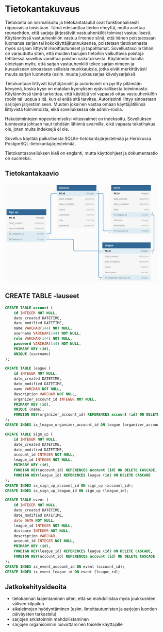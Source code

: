 # Tietokantakuvaus

Tietokanta on normalisoitu ja tietokantataulut ovat funktionaalisesti riippuvaisia toisistaan. Tämä edesauttaa tiedon eheyttä, mutta asettaa reunaehdon, että sarjoja järjestävät vastuuhenkilöt toimivat vastuullisesti. Käytännössä vastuuhenkilön vastuu ilmenee siinä, että hänen poistaessaan luomansa sarjan tai kokokäyttäjätunnuksensa, poistetaan tietokannasta myös sarjaan liittyvät ilmoittautumiset ja tapahtumat. Sovellustasolla tähän on varauduttu siten, että muiden taulujen tietoihin vaikuttavia poistoja tehtäessä sovellus varoittaa poiston vaikutuksesta. Käytännön tasolla oletetaan myös, että sarjan vastuuhenkilö tekee sarjan nimeen ja kuvaukseen ainoastaan sellaisia muokkauksia, jotka eivät merkittävästi muuta sarjan luonnetta (esim. muuta juoksusarjaa kävelysarjaksi). 

Tietokantaan liittyvät käyttäjäroolit ja autorisointi on pyritty pitämään kevyenä, koska kyse on matalan kynnyksen
epävirallisesta toiminnasta. Käytännössä tämä tarkoittaa, että käyttäjä voi vapaasti ottaa vastuuhenkilön roolin tai luopua
siitä, kun ei enää sitä tarvitse. Autorisointi liittyy ainoastaan sarjojen järjestämiseen. Muuten jokainen vastaa omaan 
käyttäjätiliinsä liittyvistä toiminnoista, eikä sovelluksessa ole admin-roolia.

Hakutoimintojen nopeuttamiseksi viiteavaimet on indeksoitu. Sovelluksen luonteesta johtuen haut tehdään lähinnä avaimilla, eikä vapaata tekstihakua ole, joten muita indeksejä ei ole. 

Sovellus käyttää paikallisesta SQLite-tietokantajärjestelmää ja Herokussa PostgreSQL-tietokantajärjestelmää.

Tietokantasovelluksen kieli on englanti, mutta käyttöohjeet ja dokumentaatio on suomeksi. 

## Tietokantakaavio

![Tietokantakaavio](https://github.com/jp-tulijoki/Kilometrikisa/blob/master/documentation/database_diagram.jpg)

## CREATE TABLE -lauseet

```sql
CREATE TABLE account (
	id INTEGER NOT NULL, 
	date_created DATETIME, 
	date_modified DATETIME, 
	name VARCHAR(144) NOT NULL, 
	username VARCHAR(144) NOT NULL, 
	role VARCHAR(144) NOT NULL, 
	password VARCHAR(144) NOT NULL, 
	PRIMARY KEY (id), 
	UNIQUE (username)
);
```
```sql
CREATE TABLE league (
	id INTEGER NOT NULL, 
	date_created DATETIME, 
	date_modified DATETIME, 
	name VARCHAR NOT NULL, 
	description VARCHAR NOT NULL, 
	organizer_account_id INTEGER NOT NULL, 
	PRIMARY KEY (id), 
	UNIQUE (name), 
	FOREIGN KEY(organizer_account_id) REFERENCES account (id) ON DELETE CASCADE
);
CREATE INDEX ix_league_organizer_account_id ON league (organizer_account_id);
```
```sql
CREATE TABLE sign_up (
	id INTEGER NOT NULL, 
	date_created DATETIME, 
	date_modified DATETIME, 
	account_id INTEGER NOT NULL, 
	league_id INTEGER NOT NULL, 
	PRIMARY KEY (id), 
	FOREIGN KEY(account_id) REFERENCES account (id) ON DELETE CASCADE, 
	FOREIGN KEY(league_id) REFERENCES league (id) ON DELETE CASCADE
);
CREATE INDEX ix_sign_up_account_id ON sign_up (account_id);
CREATE INDEX ix_sign_up_league_id ON sign_up (league_id);
```
```sql
CREATE TABLE event (
	id INTEGER NOT NULL, 
	date_created DATETIME, 
	date_modified DATETIME, 
	date DATE NOT NULL, 
	league_id INTEGER NOT NULL, 
	distance INTEGER NOT NULL, 
	description VARCHAR, 
	account_id INTEGER NOT NULL, 
	PRIMARY KEY (id), 
	FOREIGN KEY(league_id) REFERENCES league (id) ON DELETE CASCADE, 
	FOREIGN KEY(account_id) REFERENCES account (id) ON DELETE CASCADE
);
CREATE INDEX ix_event_account_id ON event (account_id);
CREATE INDEX ix_event_league_id ON event (league_id);
```

## Jatkokehitysideoita

- tietokannan laajentaminen siten, että se mahdollistaa myös joukkueiden välisen kilpailun
- aikaleimojen hyödyntäminen (esim. ilmoittautumisten ja  sarjojen luontien päiväysten tarkastelu)
- sarjojen arkistoinnin mahdollistaminen
- sarjojen organisoinnin luovuttaminen toiselle käyttäjälle
